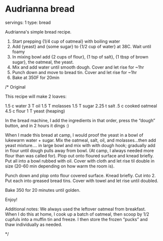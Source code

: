 # Audrianna bread

servings: 1
type: bread

Audrianna's simple bread recipe.


1. Start prepping {1/4 cup of oatmeal} with boiling water
1. Add {yeast} and {some sugar} to {1/2 cup of water} at 38C. Wait until foamy
1. In mixing bowl add {2 cups of flour}, {1 tsp of salt}, {1 tbsp of brown sugar}, the oatmeal, the yeast.
1. Mix and add water until smooth dough. Cover and let rise for ~1hr
1. Punch down and move to bread tin. Cover and let rise for ~1hr
1. Bake at 350F for 20min



/*
Original


This recipe will make 2 loaves:

1.5 c water
3 T oil
1.5 T molasses
1.5 T sugar
2.25 t salt
.5 c cooked oatmeal
4.5 c flour
1 T yeast (heaping)

In the bread machine, I add the ingredients in that order, press the “dough” button, and in 2 hours it dings :)

When I made this bread at camp, I would proof the yeast in a bowl of lukewarm water + sugar. Mix the oatmeal, salt, oil, and  molasses…then add yeast mixture…. in large  bowl and mix with with dough hook; gradually add in flour until dough pulls away from bowl. (At camp, I always needed more flour than was called for). Plop out onto floured surface and knead briefly. Put all into a bowl rubbed with oil. Cover with cloth and let rise til double in size (20-60 min depending on how warm the room is).

Punch down and plop onto flour covered surface. Knead briefly. Cut into 2. Put each into greased bread tins. Cover with towel and let rise until doubled.

Bake 350 for 20 minutes until golden.

Enjoy!

Additional notes: We always used the leftover oatmeal from breakfast. When I do this at home, I cook up a batch of oatmeal, then scoop by 1/2 cupfuls into a muffin tin and freeze. I then store the frozen “pucks” and thaw individually as needed.

*/
